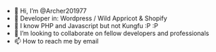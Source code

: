 - 👋 Hi, I’m @Archer201977
- 👀  Developer in: Wordpress / Wild Appricot & Shopify
- 🌱 I know PHP and Javascript but not Kungfu :P :P 
- 💞️ I’m looking to collaborate on fellow developers and professionals
- 📫 How to reach me by email

<!---
Archer201977/Archer201977 is a ✨ special ✨ repository because its `README.md` (this file) appears on your GitHub profile.
You can click the Preview link to take a look at your changes.
--->
